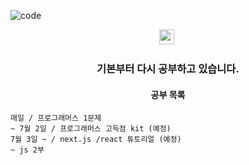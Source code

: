 ![code](https://user-images.githubusercontent.com/80537765/175788239-f84f9874-4abf-4eac-9a3b-ee1de73f10f4.png)


<p align="center">
  <img src="https://img.shields.io/badge/Javascript-323330?style=flat-square&logo=JavaScript&logoColor=f0db4f" height="24" />&nbsp
</p>

<h3 align="center">기본부터 다시 공부하고 있습니다.</h3>

<h4 align="center">공부 목록</h4>

    매일 / 프로그래머스 1문제    
    ~ 7월 2일 / 프로그래머스 고득점 kit (예정)      
    7월 3일 ~ / next.js /react 튜토리얼 (예정) 
    ~ js 2부

<p align="center">
<!--   <img src="https://img.shields.io/badge/HTML5-f06529?style=flat-square&logo=HTML5&logoColor=ebebeb" height="24" />&nbsp
  <img src="https://img.shields.io/badge/CSS3-1572b6?style=flat-square&logo=CSS3&logoColor=ebebeb" height="24" />&nbsp
  <img src="https://img.shields.io/badge/Sass-cc6699?style=flat-square&logo=Sass&logoColor=ebebeb" height="24" />&nbsp -->
</p>


